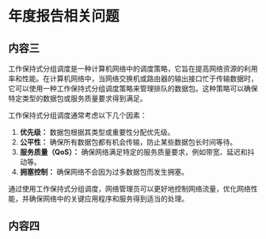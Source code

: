 # 年度报告相关问题

## 内容三

工作保持式分组调度是一种计算机网络中的调度策略，它旨在提高网络资源的利用率和性能。在计算机网络中，当网络交换机或路由器的输出接口忙于传输数据时，它可以使用一种工作保持式分组调度策略来管理排队的数据包。这种策略可以确保特定类型的数据包或服务质量要求得到满足。

工作保持式分组调度通常考虑以下几个因素：

1. **优先级：** 数据包根据其类型或重要性分配优先级。
2. **公平性：** 确保所有数据包都有机会传输，防止某些数据包长时间等待。
3. **服务质量（QoS）：** 确保网络满足特定的服务质量要求，例如带宽、延迟和抖动等。
4. **拥塞控制：** 确保网络不会因为过多数据包而发生拥塞。

通过使用工作保持式分组调度，网络管理员可以更好地控制网络流量，优化网络性能，并确保网络中的关键应用程序和服务得到适当的处理。

## 内容四